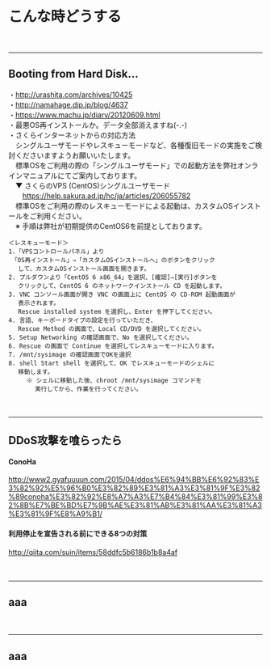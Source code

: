 
# こんな時どうする
　  
- - - 

## Booting from Hard Disk...
・http://urashita.com/archives/10425  
・http://namahage.dip.jp/blog/4637  
・https://www.machu.jp/diary/20120609.html  
・最悪OS再インストールか。データ全部消えますね(-.-)  
・さくらインターネットからの対応方法  
　シングルユーザモードやレスキューモードなど、各種復旧モードの実施をご検討くださいますようお願いいたします。  
　標準OSをご利用の際の「シングルユーザモード」での起動方法を弊社オンラインマニュアルにてご案内しております。  
　▼ さくらのVPS (CentOS)シングルユーザモード  
　　https://help.sakura.ad.jp/hc/ja/articles/206055782  
　標準OSをご利用の際のレスキューモードによる起動は、カスタムOSインストールをご利用ください。  
　※ 手順は弊社が初期提供のCentOS6を前提としております。  
```
＜レスキューモード＞
1.「VPSコントロールパネル」より
　「OS再インストール」⇒「カスタムOSインストールへ」のボタンをクリック
　 して、カスタムOSインストール画面を開きます。
2. プルダウンより「CentOS 6 x86_64」を選択、[確認]⇒[実行]ボタンを
　 クリックして、CentOS 6 のネットワークインストール CD を起動します。
3. VNC コンソール画面が開き VNC の画面上に CentOS の CD-ROM 起動画面が
　 表示されます。
　 Rescue installed system を選択し、Enter を押下してください。
4. 言語、キーボードタイプの設定を行っていただき、
　 Rescue Method の画面で、Local CD/DVD を選択してください。
5. Setup Networking の確認画面で、No を選択してください。
6. Rescue の画面で Continue を選択してレスキューモードに入ります。
7. /mnt/sysimage の確認画面でOKを選択
8. shell Start shell を選択して、OK でレスキューモードのシェルに
　 移動します。
　　　※ シェルに移動した後、chroot /mnt/sysimage コマンドを  
　　    実行してから、作業を行ってください。  
```
　  
- - - 

## DDoS攻撃を喰らったら
#### ConoHa
http://www2.gyafuuuun.com/2015/04/ddos%E6%94%BB%E6%92%83%E3%82%92%E5%96%B0%E3%82%89%E3%81%A3%E3%81%9F%E3%82%89conoha%E3%82%92%E8%A7%A3%E7%B4%84%E3%81%99%E3%82%8B%E7%BE%BD%E7%9B%AE%E3%81%AB%E3%81%AA%E3%81%A3%E3%81%9F%E8%A9%B1/  
#### 利用停止を宣告される前にできる8つの対策
http://qiita.com/suin/items/58ddfc5b6186b1b8a4af  

　  
- - - 

## aaa


　  
- - - 

## aaa





